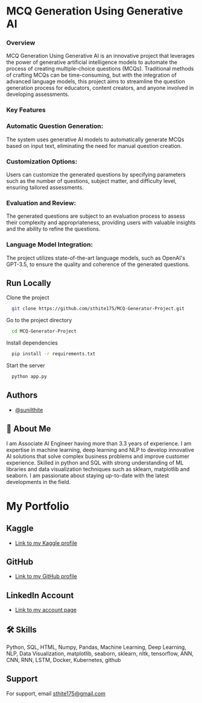 # MCQ Generation Using Generative AI
### Overview
MCQ Generation Using Generative AI is an innovative project that leverages the power of generative artificial intelligence models to automate the process of creating multiple-choice questions (MCQs). Traditional methods of crafting MCQs can be time-consuming, but with the integration of advanced language models, this project aims to streamline the question generation process for educators, content creators, and anyone involved in developing assessments.

### Key Features
### Automatic Question Generation: 
The system uses generative AI models to automatically generate MCQs based on input text, eliminating the need for manual question creation.

### Customization Options:
Users can customize the generated questions by specifying parameters such as the number of questions, subject matter, and difficulty level, ensuring tailored assessments.

### Evaluation and Review:
The generated questions are subject to an evaluation process to assess their complexity and appropriateness, providing users with valuable insights and the ability to refine the questions.

### Language Model Integration:
The project utilizes state-of-the-art language models, such as OpenAI's GPT-3.5, to ensure the quality and coherence of the generated questions.
## Run Locally

Clone the project

```bash
  git clone https://github.com/sthite175/MCQ-Generator-Project.git
```

Go to the project directory

```bash
  cd MCQ-Generator-Project
```

Install dependencies

```bash
  pip install -r requirements.txt
```

Start the server

```bash
  python app.py
```


## Authors

- [@sunilthite](https://www.github.com/sthite175)


## 🚀 About Me
I am Associate AI Engineer having more than 3.3 years of experience. I am expertise in machine learning, deep learning and NLP to develop innovative AI solutions that solve complex business problems and improve customer experience. Skilled in python and SQL with strong understanding of ML libraries and data visualization techniques such as sklearn, matplotlib and seaborn. I am passionate about staying up-to-date with the latest developments in the field.

# My Portfolio

## Kaggle
- [Link to my Kaggle profile](https://www.kaggle.com/sunilthite)

## GitHub
- [Link to my GitHub profile](https://github.com/sthite175)

## LinkedIn Account
- [Link to my account page](https://www.linkedin.com/in/sunil-thite-a04745271)






## 🛠 Skills
Python, SQL, HTML, Numpy, Pandas, Machine Learning, Deep Learning, NLP, Data Visualization, matplotlib, seaborn, sklearn, nltk, tensorflow, ANN, CNN, RNN, LSTM, Docker, Kubernetes, github


## Support

For support, email sthite175@gmail.com

